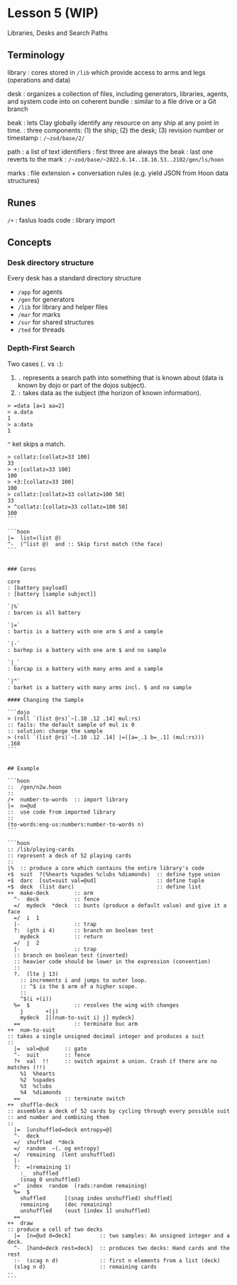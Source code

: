 # Lesson 5 (WIP)

Libraries, Desks and Search Paths

## Terminology

library
: cores stored in `/lib` which provide access to arms and legs (operations and data)

desk
: organizes a collection of files, including generators, libraries, agents, and system code into on coherent bundle
: similar to a file drive or a Git branch

beak
: lets Clay globally identify any resource on any ship at any point in time.
: three components: (1) the ship; (2) the desk; (3) revision number or timestamp
: `/~zod/base/2/`

path
: a list of text identifiers
: first three are always the beak
: last one reverts to the mark
: `/~zod/base/~2022.6.14..18.16.53..2102/gen/ls/hoon`

marks
: file extension + conversation rules (e.g. yield JSON from Hoon data structures)

## Runes

`/+`
: faslus loads code
: library import

## Concepts

### Desk directory structure

Every desk has a standard directory structure
- `/app` for agents
- `/gen` for generators
- `/lib` for library and helper files
- `/mar` for marks
- `/sur` for shared structures
- `/ted` for threads

### Depth-First Search

Two cases (`.` vs `:`):
1. `.` represents a search path into something that is known about (data is known by dojo or part of the dojos subject).
2. `:` takes data as the subject (the horizon of known information).

```dojo
> =data [a=1 aa=2]
> a.data
1
> a:data
1
```

`^` ket skips a match.

````dojo
> collatz:[collatz=33 100]
33
> +:[collatz=33 100]
100
> +3:[collatz=33 100]
100
> collatz:[collatz=33 collatz=100 50]
33
> ^collatz:[collatz=33 collatz=100 50]
100
```

```hoon
|=  list=(list @)
^-  (^list @)  and :: Skip first match (the face)
```


### Cores

core
: [battery payload]
: [battery [sample subject]]

`|%`
: barcen is all battery

`|=`
: bartis is a battery with one arm $ and a sample

`|-`
: barhep is a battery with one arm $ and no sample

`|_`
: barcap is a battery with many arms and a sample

`|^`
: barket is a battery with many arms incl. $ and no sample

#### Changing the Sample

```dojo
> (roll `(list @rs)`~[.10 .12 .14] mul:rs)
:: fails: the default sample of mul is 0
:: solution: change the sample
> (roll `(list @rs)`~[.10 .12 .14] |=([a=_.1 b=_.1] (mul:rs)))
.168
```


## Example

```hoon
::  /gen/n2w.hoon
::
/+  number-to-words  :: import library
|=  n=@ud
::  use code from imported library
::
(to-words:eng-us:numbers:number-to-words n)
```

```hoon
:: /lib/playing-cards
:: represent a deck of 52 playing cards
::
|%  :: produce a core which contains the entire library's code
+$  suit  ?(%hearts %spades %clubs %diamonds)  :: define type union
+$  darc  [sut=suit val=@ud]                   :: define tuple
+$  deck  (list darc)                          :: define list
++  make-deck        :: arm
  ^-  deck           :: fence
  =/  mydeck  *deck  :: bunts (produce a default value) and give it a face
  =/  i  1
  |-                 :: trap
  ?:  (gth i 4)      :: branch on boolean test
    mydeck           :: return
  =/  j  2
  |-                 :: trap
  :: branch on boolean test (inverted)
  :: heavier code should be lower in the expression (convention)
  ::
  ?.  (lte j 13)
    :: increments i and jumps to outer loop.
    :: ^$ is the $ arm of a higher scope.
    ::
    ^$(i +(i))
  %=  $              :: resolves the wing with changes
    j       +(j)
    mydeck  [[(num-to-suit i) j] mydeck]
  ==                 :: terminate buc arm
++  num-to-suit
:: takes a single unsigned decimal integer and produces a suit
::
  |=  val=@ud     :: gate
  ^-  suit        :: fence
  ?+  val  !!     :: switch against a union. Crash if there are no matches (!!)
    %1  %hearts
    %2  %spades
    %3  %clubs
    %4  %diamonds
  ==              :: terminate switch
++  shuffle-deck
:: assembles a deck of 52 cards by cycling through every possible suit
:: and number and combining them
::
  |=  [unshuffled=deck entropy=@]
  ^-  deck
  =/  shuffled  *deck
  =/  random  ~(. og entropy)
  =/  remaining  (lent unshuffled)
  |-
  ?:  =(remaining 1)
    :_  shuffled
    (snag 0 unshuffled)
  =^  index  random  (rads:random remaining)
  %=  $
    shuffled      [(snag index unshuffled) shuffled]
    remaining     (dec remaining)
    unshuffled    (oust [index 1] unshuffled)
  ==
++  draw
:: produce a cell of two decks
  |=  [n=@ud d=deck]         :: two samples: An unsigned integer and a deck.
  ^-  [hand=deck rest=deck]  :: produces two decks: Hand cards and the rest
  :-  (scag n d)             :: first n elements from a list (deck)
  (slag n d)                 :: remaining cards
--
```
